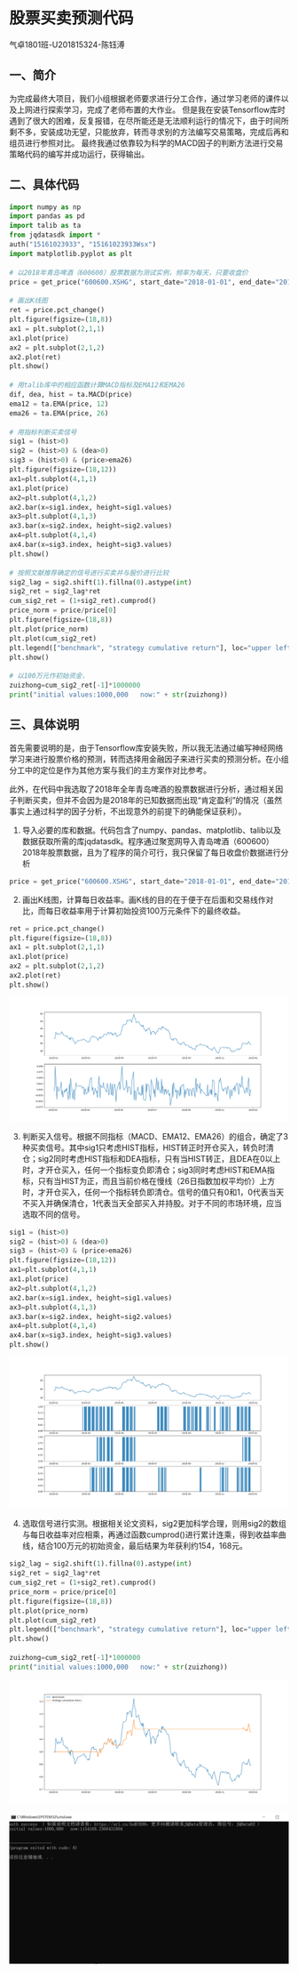 # 股票买卖预测代码

气卓1801班-U201815324-陈钰溥

## 一、简介

为完成最终大项目，我们小组根据老师要求进行分工合作，通过学习老师的课件以及上网进行探索学习，完成了老师布置的大作业。
但是我在安装Tensorflow库时遇到了很大的困难，反复报错，在尽所能还是无法顺利运行的情况下，由于时间所剩不多，安装成功无望，只能放弃，转而寻求别的方法编写交易策略，完成后再和组员进行参照对比。
最终我通过依靠较为科学的MACD因子的判断方法进行交易策略代码的编写并成功运行，获得输出。

## 二、具体代码

```python
import numpy as np
import pandas as pd
import talib as ta 
from jqdatasdk import *
auth("15161023933", "15161023933Wsx")
import matplotlib.pyplot as plt

# 以2018年青岛啤酒（600600）股票数据为测试实例，频率为每天，只要收盘价
price = get_price("600600.XSHG", start_date="2018-01-01", end_date="2018-12-31", frequency="daily", fields=['close'])['close']

# 画出K线图
ret = price.pct_change()
plt.figure(figsize=(18,8))
ax1 = plt.subplot(2,1,1)
ax1.plot(price)
ax2 = plt.subplot(2,1,2)
ax2.plot(ret)
plt.show()

# 用talib库中的相应函数计算MACD指标及EMA12和EMA26
dif, dea, hist = ta.MACD(price)
ema12 = ta.EMA(price, 12)
ema26 = ta.EMA(price, 26)

# 用指标判断买卖信号
sig1 = (hist>0)
sig2 = (hist>0) & (dea>0)
sig3 = (hist>0) & (price>ema26)
plt.figure(figsize=(18,12))
ax1=plt.subplot(4,1,1)
ax1.plot(price)
ax2=plt.subplot(4,1,2)
ax2.bar(x=sig1.index, height=sig1.values)
ax3=plt.subplot(4,1,3)
ax3.bar(x=sig2.index, height=sig2.values)
ax4=plt.subplot(4,1,4)
ax4.bar(x=sig3.index, height=sig3.values)
plt.show()

# 按照文献推荐确定的信号进行买卖并与股价进行比较
sig2_lag = sig2.shift(1).fillna(0).astype(int)
sig2_ret = sig2_lag*ret
cum_sig2_ret = (1+sig2_ret).cumprod()
price_norm = price/price[0]
plt.figure(figsize=(18,8))
plt.plot(price_norm)
plt.plot(cum_sig2_ret)
plt.legend(["benchmark", "strategy cumulative return"], loc="upper left")
plt.show()

# 以100万元作初始资金，
zuizhong=cum_sig2_ret[-1]*1000000
print("initial values:1000,000   now:" + str(zuizhong))
```

## 三、具体说明

首先需要说明的是，由于Tensorflow库安装失败，所以我无法通过编写神经网络学习来进行股票价格的预测，转而选择用金融因子来进行买卖的预测分析。在小组分工中的定位是作为其他方案与我们的主方案作对比参考。

此外，在代码中我选取了2018年全年青岛啤酒的股票数据进行分析，通过相关因子判断买卖，但并不会因为是2018年的已知数据而出现“肯定盈利”的情况（虽然事实上通过科学的因子分析，不出现意外的前提下的确能保证获利）。

1. 导入必要的库和数据。代码包含了numpy、pandas、matplotlib、talib以及数据获取所需的库jqdatasdk。程序通过聚宽网导入青岛啤酒（600600）2018年股票数据，且为了程序的简介可行，我只保留了每日收盘价数据进行分析

```python
price = get_price("600600.XSHG", start_date="2018-01-01", end_date="2018-12-31", frequency="daily", fields=['close'])['close']
```

2. 画出K线图，计算每日收益率。画K线的目的在于便于在后面和交易线作对比，而每日收益率用于计算初始投资100万元条件下的最终收益。

```python
ret = price.pct_change()
plt.figure(figsize=(18,8))
ax1 = plt.subplot(2,1,1)
ax1.plot(price)
ax2 = plt.subplot(2,1,2)
ax2.plot(ret)
plt.show()
```

![K线及每日收益率](https://github.com/lahuan3369/MyPictures/blob/master/jiaoyi_1.png)

3. 判断买入信号。根据不同指标（MACD、EMA12、EMA26）的组合，确定了3种买卖信号。其中sig1只考虑HIST指标，HIST转正时开仓买入，转负时清仓；sig2同时考虑HIST指标和DEA指标，只有当HIST转正，且DEA在0以上时，才开仓买入，任何一个指标变负即清仓；sig3同时考虑HIST和EMA指标，只有当HIST为正，而且当前价格在慢线（26日指数加权平均价）上方时，才开仓买入，任何一个指标转负即清仓。信号的值只有0和1，0代表当天不买入并确保清仓，1代表当天全部买入并持股。对于不同的市场环境，应当选取不同的信号。

```python
sig1 = (hist>0)
sig2 = (hist>0) & (dea>0)
sig3 = (hist>0) & (price>ema26)
plt.figure(figsize=(18,12))
ax1=plt.subplot(4,1,1)
ax1.plot(price)
ax2=plt.subplot(4,1,2)
ax2.bar(x=sig1.index, height=sig1.values)
ax3=plt.subplot(4,1,3)
ax3.bar(x=sig2.index, height=sig2.values)
ax4=plt.subplot(4,1,4)
ax4.bar(x=sig3.index, height=sig3.values)
plt.show()
```

![判断不同种信号](https://github.com/lahuan3369/MyPictures/blob/master/jiaoyi_2.png)

4. 选取信号进行实测。根据相关论文资料，sig2更加科学合理，则用sig2的数组与每日收益率对应相乘，再通过函数cumprod()进行累计连乘，得到收益率曲线，结合100万元的初始资金，最后结果为年获利约154，168元。

```python
sig2_lag = sig2.shift(1).fillna(0).astype(int)
sig2_ret = sig2_lag*ret
cum_sig2_ret = (1+sig2_ret).cumprod()
price_norm = price/price[0]
plt.figure(figsize=(18,8))
plt.plot(price_norm)
plt.plot(cum_sig2_ret)
plt.legend(["benchmark", "strategy cumulative return"], loc="upper left")
plt.show()

zuizhong=cum_sig2_ret[-1]*1000000
print("initial values:1000,000   now:" + str(zuizhong))
```

![收益率折线图](https://github.com/lahuan3369/MyPictures/blob/master/jiaoyi_3.png)

![最终收益](https://github.com/lahuan3369/MyPictures/blob/master/jiaoyi_4.png)